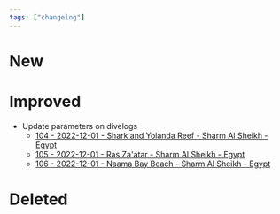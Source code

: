 ```yaml
---
tags: ["changelog"]
---
```

# New

# Improved
- Update parameters on divelogs
	- [104 - 2022-12-01 - Shark and Yolanda Reef - Sharm Al Sheikh - Egypt](104%20-%202022-12-01%20-%20Shark%20and%20Yolanda%20Reef%20-%20Sharm%20Al%20Sheikh%20-%20Egypt.md)
	- [105 - 2022-12-01 - Ras Za'atar - Sharm Al Sheikh - Egypt](105%20-%202022-12-01%20-%20Ras%20Za'atar%20-%20Sharm%20Al%20Sheikh%20-%20Egypt.md)
	- [106 - 2022-12-01 - Naama Bay Beach - Sharm Al Sheikh - Egypt](106%20-%202022-12-01%20-%20Naama%20Bay%20Beach%20-%20Sharm%20Al%20Sheikh%20-%20Egypt.md)

# Deleted
